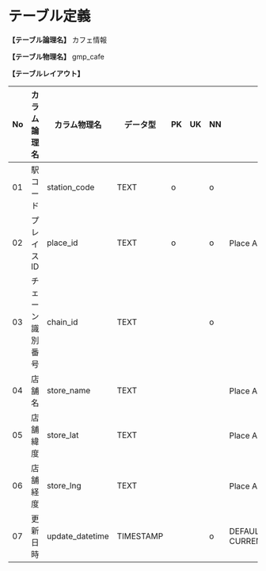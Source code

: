 # テーブル定義

**【テーブル論理名】**
カフェ情報

**【テーブル物理名】**
gmp_cafe

**【テーブルレイアウト】**

| No  | カラム論理名        | カラム物理名              | データ型  | PK  | UK  | NN  | コメント                    |
| --- | ------------------- | ------------------------  | --------- | --- | --- | --- | --------------------------- |
| 01  | 駅コード            | station_code              | TEXT      | o   |     | o   |                             |
| 02  | プレイスID          | place_id                  | TEXT      | o   |     | o   | Place API から取得          |
| 03  | チェーン識別番号    | chain_id                  | TEXT      |     |     | o   |                             |
| 04  | 店舗名              | store_name                | TEXT      |     |     |     | Place API から取得          |
| 05  | 店舗緯度            | store_lat                 | TEXT      |     |     |     | Place API から取得          |
| 06  | 店舗経度            | store_lng                 | TEXT      |     |     |     | Place API から取得          |
| 07  | 更新日時            | update_datetime           | TIMESTAMP |     |     | o   | DEFAULT CURRENT_TIMESTAMP   |
